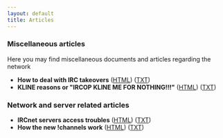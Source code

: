 ```yaml
---
layout: default
title: Articles
---
```


### Miscellaneous articles

Here you may find miscellaneous documents and articles regarding the network

* **How to deal with IRC takeovers** ([HTML](takeovers)) ([TXT](takeovers/takeovers.txt))
* **KLINE reasons or "IRCOP KLINE ME FOR NOTHING!!!"** ([HTML](kline)) ([TXT](kline/kline.txt))

### Network and server related articles

* **IRCnet servers access troubles** ([HTML](access)) ([TXT](access/access.txt))
* **How the new !channels work** ([HTML](newchannels)) ([TXT](newchannels/newchannels.txt))
